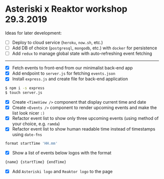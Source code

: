 # Asteriski x Reaktor workshop 29.3.2019

Ideas for later development:
- [ ] Deploy to cloud service (`heroku`, `now.sh`, etc.)
- [ ] Add DB of choice (`postgresql`, `mongodb`, etc.) with `docker` for persistence
- [ ] Add `redux` to manage global state with auto-refreshing event fetching
---
- [x] Fetch events to front-end from our minimalist back-end app
- [x] Add endpoint to `server.js` for fetching `events.json`
- [x] Install `express.js` and create file for back-end application
 ```bash
$ npm i -s express
$ touch server.js
 ```
- [x] Create `<TimeView />` component that display current time and date
 - [x] Create `<Events />` component to render upcoming events and make the list look nicer `:)`
 - [x] Refactor event list to show only three upcoming events (using method of your choice, e.g. `ramda`)
- [x] Refactor event list to show human readable time instead of timestamps using `date-fns`
```javascript
format startTime 'HH.mm'
```
 - [x] Show a list of events below logos with the format 
```javascript
{name} {startTime} {endTime}
```
- [x] Add `Asteriski logo` and `Reaktor logo` to the page